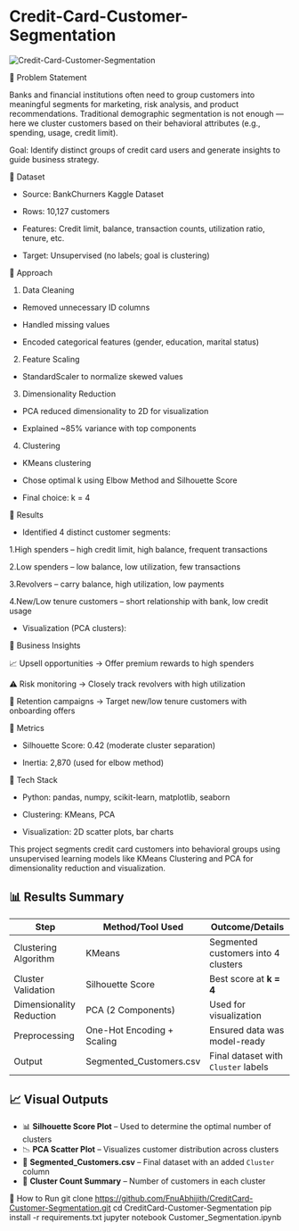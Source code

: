 # Credit-Card-Customer-Segmentation

![Credit-Card-Customer-Segmentation](https://github.com/user-attachments/assets/1dbcb4f0-3dca-43bb-9f88-d54cf23827b5)


🔹 Problem Statement

Banks and financial institutions often need to group customers into meaningful segments for marketing, risk analysis, and product recommendations. Traditional demographic segmentation is not enough — here we cluster customers based on their behavioral attributes (e.g., spending, usage, credit limit).

Goal: Identify distinct groups of credit card users and generate insights to guide business strategy.

🔹 Dataset

- Source: BankChurners Kaggle Dataset

- Rows: 10,127 customers

- Features: Credit limit, balance, transaction counts, utilization ratio, tenure, etc.

- Target: Unsupervised (no labels; goal is clustering)

🔹 Approach

1. Data Cleaning

 - Removed unnecessary ID columns

 - Handled missing values

 - Encoded categorical features (gender, education, marital status)

2. Feature Scaling

 - StandardScaler to normalize skewed values

3. Dimensionality Reduction

 - PCA reduced dimensionality to 2D for visualization

 - Explained ~85% variance with top components

4. Clustering

 - KMeans clustering

 - Chose optimal k using Elbow Method and Silhouette Score

 - Final choice: k = 4

🔹 Results

 - Identified 4 distinct customer segments:

  1.High spenders – high credit limit, high balance, frequent transactions

  2.Low spenders – low balance, low utilization, few transactions

  3.Revolvers – carry balance, high utilization, low payments

  4.New/Low tenure customers – short relationship with bank, low credit usage

- Visualization (PCA clusters):


🔹 Business Insights

📈 Upsell opportunities → Offer premium rewards to high spenders

⚠️ Risk monitoring → Closely track revolvers with high utilization

🎯 Retention campaigns → Target new/low tenure customers with onboarding offers

🔹 Metrics

- Silhouette Score: 0.42 (moderate cluster separation)

- Inertia: 2,870 (used for elbow method)

🔹 Tech Stack

- Python: pandas, numpy, scikit-learn, matplotlib, seaborn

- Clustering: KMeans, PCA

- Visualization: 2D scatter plots, bar charts

This project segments credit card customers into behavioral groups using unsupervised learning models like KMeans Clustering and PCA for dimensionality reduction and visualization.


## 📊 Results Summary

| Step                  | Method/Tool Used       | Outcome/Details                           |
|-----------------------|------------------------|--------------------------------------------|
| Clustering Algorithm  | KMeans                 | Segmented customers into 4 clusters        |
| Cluster Validation    | Silhouette Score       | Best score at **k = 4**                    |
| Dimensionality Reduction | PCA (2 Components) | Used for visualization                     |
| Preprocessing         | One-Hot Encoding + Scaling | Ensured data was model-ready           |
| Output                | Segmented_Customers.csv | Final dataset with `Cluster` labels      |


## 📈 Visual Outputs

- 📊 **Silhouette Score Plot** – Used to determine the optimal number of clusters  
- 📉 **PCA Scatter Plot** – Visualizes customer distribution across clusters  
- 🧾 **Segmented_Customers.csv** – Final dataset with an added `Cluster` column  
- 📌 **Cluster Count Summary** – Number of customers in each cluster

🚀 How to Run
git clone https://github.com/FnuAbhijith/CreditCard-Customer-Segmentation.git
cd CreditCard-Customer-Segmentation
pip install -r requirements.txt
jupyter notebook Customer_Segmentation.ipynb
